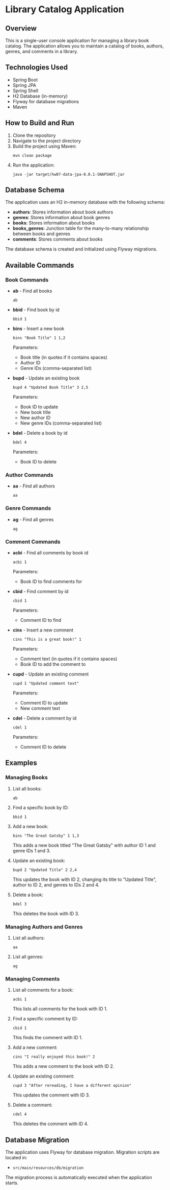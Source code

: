# Library Catalog Application

## Overview
This is a single-user console application for managing a library book catalog. The application allows you to maintain a catalog of books, authors, genres, and comments in a library.

## Technologies Used
- Spring Boot
- Spring JPA
- Spring Shell
- H2 Database (in-memory)
- Flyway for database migrations
- Maven

## How to Build and Run
1. Clone the repository
2. Navigate to the project directory
3. Build the project using Maven:
   ```
   mvn clean package
   ```
4. Run the application:
   ```
   java -jar target/hw07-data-jpa-0.0.1-SNAPSHOT.jar
   ```

## Database Schema
The application uses an H2 in-memory database with the following schema:
- **authors**: Stores information about book authors
- **genres**: Stores information about book genres
- **books**: Stores information about books
- **books_genres**: Junction table for the many-to-many relationship between books and genres
- **comments**: Stores comments about books

The database schema is created and initialized using Flyway migrations.

## Available Commands

### Book Commands
- **ab** - Find all books
  ```
  ab
  ```

- **bbid** - Find book by id
  ```
  bbid 1
  ```

- **bins** - Insert a new book
  ```
  bins "Book Title" 1 1,2
  ```
  Parameters:
  - Book title (in quotes if it contains spaces)
  - Author ID
  - Genre IDs (comma-separated list)

- **bupd** - Update an existing book
  ```
  bupd 4 "Updated Book Title" 3 2,5
  ```
  Parameters:
  - Book ID to update
  - New book title
  - New author ID
  - New genre IDs (comma-separated list)

- **bdel** - Delete a book by id
  ```
  bdel 4
  ```
  Parameters:
  - Book ID to delete

### Author Commands
- **aa** - Find all authors
  ```
  aa
  ```

### Genre Commands
- **ag** - Find all genres
  ```
  ag
  ```

### Comment Commands
- **acbi** - Find all comments by book id
  ```
  acbi 1
  ```
  Parameters:
  - Book ID to find comments for

- **cbid** - Find comment by id
  ```
  cbid 1
  ```
  Parameters:
  - Comment ID to find

- **cins** - Insert a new comment
  ```
  cins "This is a great book!" 1
  ```
  Parameters:
  - Comment text (in quotes if it contains spaces)
  - Book ID to add the comment to

- **cupd** - Update an existing comment
  ```
  cupd 1 "Updated comment text"
  ```
  Parameters:
  - Comment ID to update
  - New comment text

- **cdel** - Delete a comment by id
  ```
  cdel 1
  ```
  Parameters:
  - Comment ID to delete

## Examples

### Managing Books
1. List all books:
   ```
   ab
   ```

2. Find a specific book by ID:
   ```
   bbid 1
   ```

3. Add a new book:
   ```
   bins "The Great Gatsby" 1 1,3
   ```
   This adds a new book titled "The Great Gatsby" with author ID 1 and genre IDs 1 and 3.

4. Update an existing book:
   ```
   bupd 2 "Updated Title" 2 2,4
   ```
   This updates the book with ID 2, changing its title to "Updated Title", author to ID 2, and genres to IDs 2 and 4.

5. Delete a book:
   ```
   bdel 3
   ```
   This deletes the book with ID 3.

### Managing Authors and Genres
1. List all authors:
   ```
   aa
   ```

2. List all genres:
   ```
   ag
   ```

### Managing Comments
1. List all comments for a book:
   ```
   acbi 1
   ```
   This lists all comments for the book with ID 1.

2. Find a specific comment by ID:
   ```
   cbid 1
   ```
   This finds the comment with ID 1.

3. Add a new comment:
   ```
   cins "I really enjoyed this book!" 2
   ```
   This adds a new comment to the book with ID 2.

4. Update an existing comment:
   ```
   cupd 3 "After rereading, I have a different opinion"
   ```
   This updates the comment with ID 3.

5. Delete a comment:
   ```
   cdel 4
   ```
   This deletes the comment with ID 4.

## Database Migration
The application uses Flyway for database migration. Migration scripts are located in:
- `src/main/resources/db/migration`

The migration process is automatically executed when the application starts.
